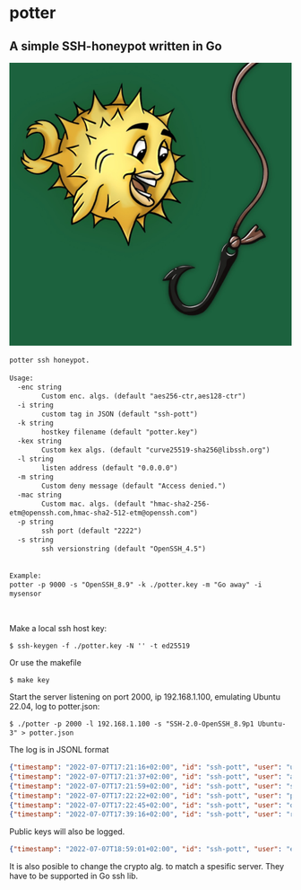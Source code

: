 # potter

## A simple SSH-honeypot written in Go

![potter](potter.jpeg)




```
potter ssh honeypot.

Usage:
  -enc string
    	Custom enc. algs. (default "aes256-ctr,aes128-ctr")
  -i string
    	custom tag in JSON (default "ssh-pott")
  -k string
    	hostkey filename (default "potter.key")
  -kex string
    	Custom kex algs. (default "curve25519-sha256@libssh.org")
  -l string
    	listen address (default "0.0.0.0")
  -m string
    	Custom deny message (default "Access denied.")
  -mac string
    	Custom mac. algs. (default "hmac-sha2-256-etm@openssh.com,hmac-sha2-512-etm@openssh.com")
  -p string
    	ssh port (default "2222")
  -s string
    	ssh versionstring (default "OpenSSH_4.5")


Example:
potter -p 9000 -s "OpenSSH_8.9" -k ./potter.key -m "Go away" -i mysensor



```

Make a local ssh host key:
```
$ ssh-keygen -f ./potter.key -N '' -t ed25519
```

Or use the makefile

```
$ make key
```

Start the server listening on port 2000, ip 192.168.1.100, emulating Ubuntu 22.04, log to potter.json:

```
$ ./potter -p 2000 -l 192.168.1.100 -s "SSH-2.0-OpenSSH_8.9p1 Ubuntu-3" > potter.json
```


The log is in JSONL format
```json
{"timestamp": "2022-07-07T17:21:16+02:00", "id": "ssh-pott", "user": "user", "clientip": "167.99.214.128", "srcport": "47030", "password": "user", "clientversion": "SSH-2.0-Go" }
{"timestamp": "2022-07-07T17:21:37+02:00", "id": "ssh-pott", "user": "admin", "clientip": "167.99.214.128", "srcport": "47852", "password": "admin", "clientversion": "SSH-2.0-Go" }
{"timestamp": "2022-07-07T17:21:59+02:00", "id": "ssh-pott", "user": "steam", "clientip": "167.99.214.128", "srcport": "48692", "password": "steam", "clientversion": "SSH-2.0-Go" }
{"timestamp": "2022-07-07T17:22:22+02:00", "id": "ssh-pott", "user": "postgres", "clientip": "167.99.214.128", "srcport": "49518", "password": "postgres", "clientversion": "SSH-2.0-Go" }
{"timestamp": "2022-07-07T17:22:45+02:00", "id": "ssh-pott", "user": "oracle", "clientip": "167.99.214.128", "srcport": "50340", "password": "oracle", "clientversion": "SSH-2.0-Go" }
{"timestamp": "2022-07-07T17:39:16+02:00", "id": "ssh-pott", "user": "root", "clientip": "118.120.228.182", "srcport": "40042", "password": "root", "clientversion": "SSH-2.0-libssh_0.9.5" }
```

Public keys will also be logged.
```json
{"timestamp": "2022-07-07T18:59:01+02:00", "id": "ssh-pott", "user": "espegro", "clientip": "192.168.1.144", "srcport": "36478", "publickey": "sk-ssh-ed25519@openssh.com AAAAXXXXXXXXXXXXXXXXXXXXXXXXXXXXXXXXXXXXXXXXXXXXXXXXXXXXXXXXXXXXXXXXXXXXXXXX=", "clientversion": "SSH-2.0-OpenSSH_8.9p1 Ubuntu-3" }
```

It is also posible to change the crypto alg. to match a spesific server. They have to be supported in Go ssh lib.

